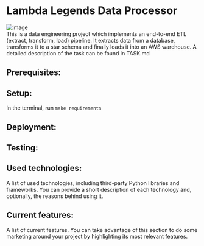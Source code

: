# Lambda Legends Data Processor

![image](https://github.com/user-attachments/assets/14441100-dd62-4cd1-97b9-916e26561466)\
This is a data engineering project which implements an end-to-end ETL (extract, transform, load) pipeline. 
It extracts data from a database, transforms it to a star schema and finally loads it into an AWS warehouse. 
A detailed description of the task can be found in TASK.md 

## Prerequisites:

## Setup:
In the terminal, run ```make requirements```

## Deployment:

## Testing:

## Used technologies:
A list of used technologies, including third-party Python libraries and frameworks. You can provide a short description of each technology and, optionally, the reasons behind using it.

## Current features:
A list of current features. You can take advantage of this section to do some marketing around your project by highlighting its most relevant features.
